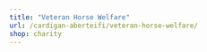 ```yaml
---
title: "Veteran Horse Welfare"
url: /cardigan-aberteifi/veteran-horse-welfare/
shop: charity
---
```


